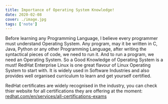 ```yaml
---
title: Importance of Operating System Knowledge!
date: 2020-02-08
cover: ./image.jpg
tags: ['note']
---
```


Before learning any Programming Language, I believe every programmer must understand Operating System. Any program, may it be written in C, Java, Python or any other Programming Language, after writing the syntactical pieces of code, we need to run it. And to run a program, we need an Operating System. So a Good Knowledge of Operating System is a must!
RedHat Enterprise Linux is one great flavour of Linux Operating System to start with. It is widely used in Software Industries and also provides well organised curriculum to learn and get yourself certified. 

RedHat certificates are widely recognised in the industry, you can check thier website for all certifications they are offering at the moment: [redhat.com/en/services/all-certifications-exams](https://www.redhat.com/en/services/all-certifications-exams)


